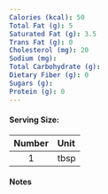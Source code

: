 ```yaml
---
Calories (kcal): 50
Total Fat (g): 5
Saturated Fat (g): 3.5
Trans Fat (g): 0
Cholesterol (mg): 20
Sodium (mg): 
Total Carbohydrate (g): 
Dietary Fiber (g): 0
Sugars (g): 
Protein (g): 0
---
```

#### Serving Size:

| Number | Unit |
| :----: | :--- |
|   1    | tbsp |
#### Notes